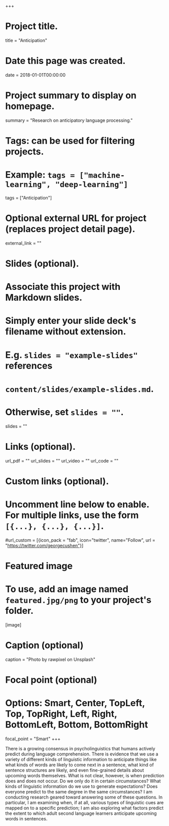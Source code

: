 +++
# Project title.
title = "Anticipation"

# Date this page was created.
date = 2018-01-01T00:00:00

# Project summary to display on homepage.
summary = "Research on anticipatory language processing."

# Tags: can be used for filtering projects.
# Example: `tags = ["machine-learning", "deep-learning"]`
tags = ["Anticipation"]

# Optional external URL for project (replaces project detail page).
external_link = ""

# Slides (optional).
#   Associate this project with Markdown slides.
#   Simply enter your slide deck's filename without extension.
#   E.g. `slides = "example-slides"` references 
#   `content/slides/example-slides.md`.
#   Otherwise, set `slides = ""`.
slides = ""

# Links (optional).
url_pdf = ""
url_slides = ""
url_video = ""
url_code = ""

# Custom links (optional).
#   Uncomment line below to enable. For multiple links, use the form `[{...}, {...}, {...}]`.
#url_custom = [{icon_pack = "fab", icon="twitter", name="Follow", url = "https://twitter.com/georgecushen"}]

# Featured image
# To use, add an image named `featured.jpg/png` to your project's folder. 
[image]
  # Caption (optional)
  caption = "Photo by rawpixel on Unsplash"
  
  # Focal point (optional)
  # Options: Smart, Center, TopLeft, Top, TopRight, Left, Right, BottomLeft, Bottom, BottomRight
  focal_point = "Smart"
+++

There is a growing consensus in psycholinguistics that humans actively predict during language comprehension. There is evidence that we use a variety of different kinds of linguistic information to anticipate things like what kinds of words are likely to come next in a sentence, what kind of sentence structures are likely, and even fine-grained details about upcoming words themselves. What is not clear, however, is when prediction does and does not occur. Do we only do it in certain circumstances? What kinds of linguistic information do we use to generate expectations? Does everyone predict to the same degree in the same circumstances? I am conducting research geared toward answering some of these questions. In particular, I am examining when, if at all, various types of linguistic cues are mapped on to a specific prediction; I am also exploring what factors predict the extent to which adult second language learners anticipate upcoming words in sentences.